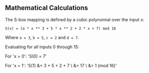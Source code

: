 ## Mathematical Calculations

The S-box mapping is defined by a cubic polynomial over the input x:

`S(x) = (a * x ** 3 + 5 * x ** 2 + 2 * x + 7) mod 16`

Where `a = 3`, `b = 5`, `c = 2` and `d = 7`.

Evaluating for all inputs 0 through 15:

For 'x = 0':
'S(0) = 7'

For 'x = 1':
'S(1) &= 3 + 5 + 2 + 7 \\
&= 17 \\
&= 1 (mod 16)'

